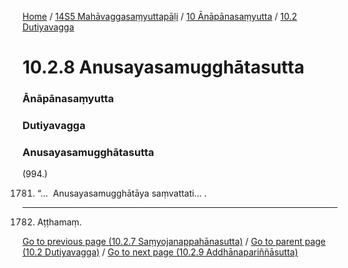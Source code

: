 
[Home](/) / [14S5 Mahāvaggasaṃyuttapāḷi](../../../14S5.md) / [10 Ānāpānasaṃyutta](../../10.md) / [10.2 Dutiyavagga](../10.2.md)

# 10.2.8 Anusayasamugghātasutta

### Ānāpānasaṃyutta

### Dutiyavagga

### Anusayasamugghātasutta

(994.)

1781. “…  Anusayasamugghātāya saṃvattati… .

---

1782. Aṭṭhamaṃ.



[Go to previous page (10.2.7 Saṃyojanappahānasutta)](10.2.7.md) / [Go to parent page (10.2 Dutiyavagga)](../10.2.md) / [Go to next page (10.2.9 Addhānapariññāsutta)](10.2.9.md)


